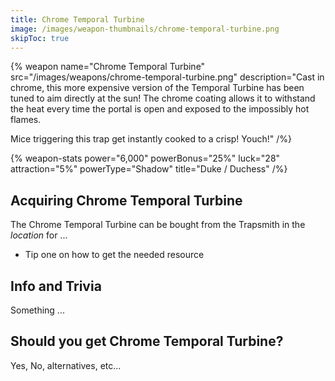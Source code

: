 ```yaml
---
title: Chrome Temporal Turbine
image: /images/weapon-thumbnails/chrome-temporal-turbine.png
skipToc: true
---
```


{% weapon
 name="Chrome Temporal Turbine"
 src="/images/weapons/chrome-temporal-turbine.png"
 description="Cast in chrome, this more expensive version of the Temporal Turbine has been tuned to aim directly at the sun! The chrome coating allows it to withstand the heat every time the portal is open and exposed to the impossibly hot flames.

Mice triggering this trap get instantly cooked to a crisp! Youch!"
/%}

{% weapon-stats
 power="6,000"
 powerBonus="25%"
 luck="28"
 attraction="5%"
 powerType="Shadow"
 title="Duke / Duchess"
/%}

## Acquiring Chrome Temporal Turbine

The Chrome Temporal Turbine can be bought from the Trapsmith in the *location* for ...

- Tip one on how to get the needed resource

## Info and Trivia

Something ...

## Should you get Chrome Temporal Turbine?

Yes, No, alternatives, etc...
